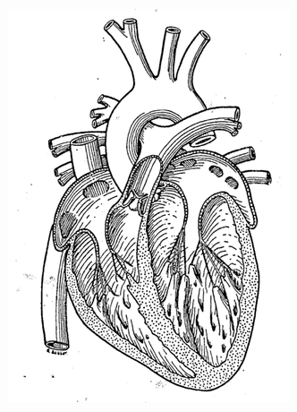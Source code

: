 ![Image](https://github.com/drahmanucsd/cse15l-lav-reports/blob/4bf8428295624106a55d9d331bdef8c253825d6d/Heartimage.png)
